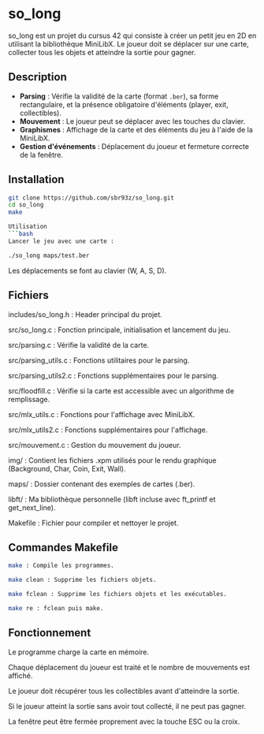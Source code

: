 # so_long

so_long est un projet du cursus 42 qui consiste à créer un petit jeu en 2D en utilisant la bibliothèque MiniLibX. Le joueur doit se déplacer sur une carte, collecter tous les objets et atteindre la sortie pour gagner.

## Description

- **Parsing** : Vérifie la validité de la carte (format `.ber`), sa forme rectangulaire, et la présence obligatoire d'éléments (player, exit, collectibles).
- **Mouvement** : Le joueur peut se déplacer avec les touches du clavier.
- **Graphismes** : Affichage de la carte et des éléments du jeu à l'aide de la MiniLibX.
- **Gestion d'événements** : Déplacement du joueur et fermeture correcte de la fenêtre.

## Installation

```bash
git clone https://github.com/sbr93z/so_long.git
cd so_long
make

Utilisation
```bash
Lancer le jeu avec une carte :

./so_long maps/test.ber
```
Les déplacements se font au clavier (W, A, S, D).

## Fichiers

includes/so_long.h : Header principal du projet.

src/so_long.c : Fonction principale, initialisation et lancement du jeu.

src/parsing.c : Vérifie la validité de la carte.

src/parsing_utils.c : Fonctions utilitaires pour le parsing.

src/parsing_utils2.c : Fonctions supplémentaires pour le parsing.

src/floodfill.c : Vérifie si la carte est accessible avec un algorithme de remplissage.

src/mlx_utils.c : Fonctions pour l'affichage avec MiniLibX.

src/mlx_utils2.c : Fonctions supplémentaires pour l'affichage.

src/mouvement.c : Gestion du mouvement du joueur.

img/ : Contient les fichiers .xpm utilisés pour le rendu graphique (Background, Char, Coin, Exit, Wall).

maps/ : Dossier contenant des exemples de cartes (.ber).

libft/ : Ma bibliothèque personnelle (libft incluse avec ft_printf et get_next_line).

Makefile : Fichier pour compiler et nettoyer le projet.

## Commandes Makefile
```bash
make : Compile les programmes.

make clean : Supprime les fichiers objets.

make fclean : Supprime les fichiers objets et les exécutables.

make re : fclean puis make.
```
## Fonctionnement

Le programme charge la carte en mémoire.

Chaque déplacement du joueur est traité et le nombre de mouvements est affiché.

Le joueur doit récupérer tous les collectibles avant d'atteindre la sortie.

Si le joueur atteint la sortie sans avoir tout collecté, il ne peut pas gagner.

La fenêtre peut être fermée proprement avec la touche ESC ou la croix.
